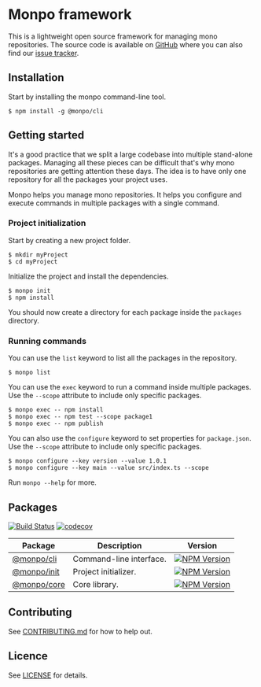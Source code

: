 # Monpo framework

This is a lightweight open source framework for managing mono repositories. The source code is available on [GitHub](https://github.com/monpo/framework) where you can also find our [issue tracker](https://github.com/monpo/framework/issues).

## Installation

Start by installing the monpo command-line tool.

```
$ npm install -g @monpo/cli
```

## Getting started

It's a good practice that we split a large codebase into multiple stand-alone packages. Managing all these pieces can be difficult that's why mono repositories are getting attention these days. The idea is to have only one repository for all the packages your project uses.

Monpo helps you manage mono repositories. It helps you configure and execute commands in multiple packages with a single command.

### Project initialization

Start by creating a new project folder.

```
$ mkdir myProject
$ cd myProject
```

Initialize the project and install the dependencies.

```
$ monpo init
$ npm install
```

You should now create a directory for each package inside the `packages` directory.

### Running commands

You can use the `list` keyword to list all the packages in the repository.

```
$ monpo list
```

You can use the `exec` keyword to run a command inside multiple packages. Use the `--scope` attribute to include only specific packages.

```
$ monpo exec -- npm install
$ monpo exec -- npm test --scope package1
$ monpo exec -- npm publish
```

You can also use the `configure` keyword to set properties for `package.json`. Use the `--scope` attribute to include only specific packages.

```
$ monpo configure --key version --value 1.0.1
$ monpo configure --key main --value src/index.ts --scope
```

Run `monpo --help` for more.

## Packages

[![Build Status](https://travis-ci.org/monpo/framework.svg?branch=master)](https://travis-ci.org/monpo/framework)&nbsp;[![codecov](https://codecov.io/gh/monpo/framework/branch/master/graph/badge.svg)](https://codecov.io/gh/monpo/framework)

| Package | Description | Version
|-|-|-
| [@monpo/cli](https://github.com/monpo/framework/tree/master/packages/monpo-cli) | Command-line interface. | [![NPM Version](https://badge.fury.io/js/@monpo%2Fcli.svg)](https://badge.fury.io/js/monpo%2Fcli)
| [@monpo/init](https://github.com/monpo/framework/tree/master/packages/monpo-init) | Project initializer. | [![NPM Version](https://badge.fury.io/js/@monpo%2Finit.svg)](https://badge.fury.io/js/monpo%2Finit)
| [@monpo/core](https://github.com/monpo/framework/tree/master/packages/monpo-core) | Core library. | [![NPM Version](https://badge.fury.io/js/@monpo%2Fcore.svg)](https://badge.fury.io/js/monpo%2Fcore)

## Contributing

See [CONTRIBUTING.md](https://github.com/monpo/framework/blob/master/CONTRIBUTING.md) for how to help out.

## Licence

See [LICENSE](https://github.com/monpo/framework/blob/master/LICENCE) for details.
